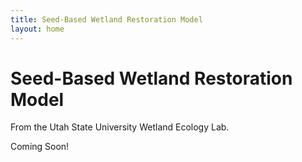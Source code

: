 ```yaml
---
title: Seed-Based Wetland Restoration Model
layout: home
---
```


# Seed-Based Wetland Restoration Model

From the Utah State University Wetland Ecology Lab.

Coming Soon!

